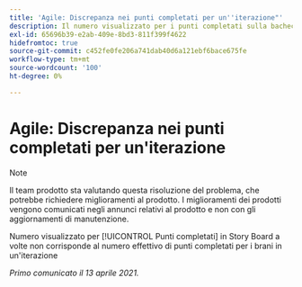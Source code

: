 ```yaml
---
title: 'Agile: Discrepanza nei punti completati per un''iterazione"'
description: Il numero visualizzato per i punti completati sulla bacheca storie a volte non corrisponde al numero effettivo di punti completati per i brani in un'iterazione
exl-id: 65696b39-e2ab-409e-8bd3-811f399f4622
hidefromtoc: true
source-git-commit: c452fe0fe206a741dab40d6a121ebf6bace675fe
workflow-type: tm+mt
source-wordcount: '100'
ht-degree: 0%

---
```


# Agile: Discrepanza nei punti completati per un&#39;iterazione

>[!NOTE]
>
>Il team prodotto sta valutando questa risoluzione del problema, che potrebbe richiedere miglioramenti al prodotto. I miglioramenti dei prodotti vengono comunicati negli annunci relativi al prodotto e non con gli aggiornamenti di manutenzione.

Numero visualizzato per [!UICONTROL Punti completati] in Story Board a volte non corrisponde al numero effettivo di punti completati per i brani in un&#39;iterazione

_Primo comunicato il 13 aprile 2021._
